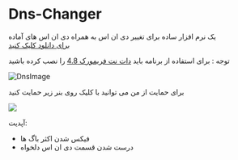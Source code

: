 # Dns-Changer
<div>
یک نرم افزار ساده برای تغییر دی ان اس به همراه دی ان اس های آماده
 
</div>
<div>
  <a href="https://github.com/Artin-ir/Dns-changer/blob/main/Dns%20changer.exe">
برای دانلود کلیک کنید
    </a>
 <p>توجه
  : برای استفاده از برنامه باید <a href="https://dl2.soft98.ir/soft/n/NET.Framework.4.8.rar?1689616817">دات نت فریمورک 4.8</a> را نصب کرده باشید</p>
</div>





![DnsImage](https://cdn.discordapp.com/attachments/1115231235778809937/1130562538774462545/Dns_changer.PNG)
<div>
برای حمایت از من می توانید با کلیک روی بنر زیر حمایت کنید

<a href="https://www.coffeebede.com/lp_gameronly"><img class="img-fluid" src="https://coffeebede.ir/DashboardTemplateV2/app-assets/images/banner/default-yellow.svg" /></a>
</div>


آپدیت:
<ul>
 <li>
  فیکس شدن اکثر باگ ها
 </li>
 <li>
  درست شدن قسمت دی ان اس دلخواه
 </li>
</ul>
